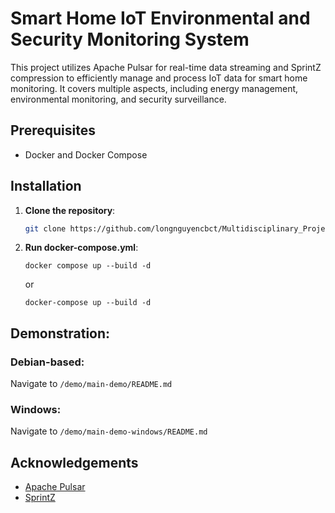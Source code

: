 # **Smart Home IoT Environmental and Security Monitoring System**

This project utilizes Apache Pulsar for real-time data streaming and SprintZ compression to efficiently manage and process IoT data for smart home monitoring. It covers multiple aspects, including energy management, environmental monitoring, and security surveillance.

## **Prerequisites**

- Docker and Docker Compose

## **Installation**

1. **Clone the repository**:
    ```sh
    git clone https://github.com/longnguyencbct/Multidisciplinary_Project_Group4.git
    ```

2. **Run docker-compose.yml**:
    ```
    docker compose up --build -d
    ```
    or
    ```
    docker-compose up --build -d
    ```
## **Demonstration**: 
### **Debian-based**: 
Navigate to `/demo/main-demo/README.md`
### **Windows**: 
Navigate to `/demo/main-demo-windows/README.md`

## Acknowledgements

- [Apache Pulsar](https://pulsar.apache.org/)
- [SprintZ](https://github.com/dblalock/sprintz?tab=readme-ov-file)
